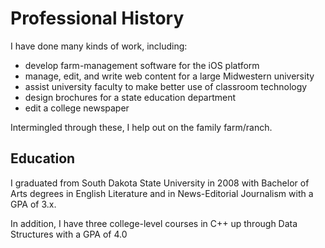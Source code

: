 # Professional History
I have done many kinds of work, including:

- develop farm-management software for the iOS platform
- manage, edit, and write web content for a large Midwestern university
- assist university faculty to make better use of classroom technology
- design brochures for a state education department
- edit a college newspaper

Intermingled through these, I help out on the family farm/ranch.

## Education
I graduated from South Dakota State University in 2008 with Bachelor of Arts degrees in English Literature and in News-Editorial Journalism with a GPA of 3.x.

In addition, I have three college-level courses in C++ up through Data Structures with a GPA of 4.0